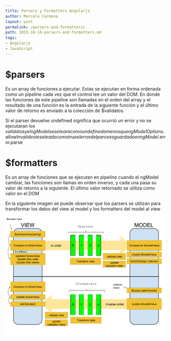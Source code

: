 ```yaml
---
title: Parsers y Formatters Angularjs
author: Marcelo Carmona
layout: post
permalink: /parsers-and-formatters/
path: 2015-10-16-parsers-and-formatters.md
tags:
- Angularjs
- JavaScript
---
```


# $parsers
Es un array de funciones a ejecutar. Estas se ejecutan en forma ordenada como un pipeline cada vez que el control lee un valor del DOM. En donde las funciones de este pipeline son llamadas en el orden del array y el resultado de una función es la entrada de la siguiente función y el último valor de retorno es enviado a la colección de $validatos.

Si el parser devuelve undefined significa que ocurrió un error y no se ejecutaran los $validatos y el ngModel se seteara como undefined a menos que ngModelOptions.allowInvalid este seteado como true el error del parce es guardado en ngModel.$error.parse

# $formatters
Es un array de funciones que se ejecutan en pipeline cuando el ngModel cambiar, las funciones son llamas en orden inverso, y cada una pasa su valor de retorno a la siguiente. El último valor retornado se utiliza como valor en el DOM

En la siguiente imagen se puede observar que los parsers se utilizan para transformar los datos del view al model y los formatters del model al view 

<img src="/img/posts/ng-model-flow.png">

